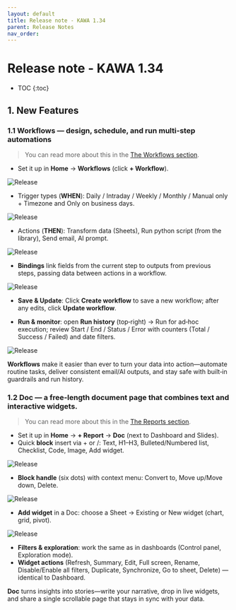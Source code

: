 ```yaml
---
layout: default
title: Release note - KAWA 1.34
parent: Release Notes
nav_order: 
---
```


# Release note - KAWA 1.34

* TOC
{:toc}

## 1. New Features

### 1.1 Workflows — design, schedule, and run multi‑step automations

> You can read more about this in the [The Workflows section](07_00_workflows.md).

- Set it up in **Home** → **Workflows** (click **+ Workflow**).

![Release](./readme-assets/release(1.34)1.png)

- Trigger types (**WHEN**): Daily / Intraday / Weekly / Monthly / Manual only + Timezone and Only on business days.

![Release](./readme-assets/release(1.34)2.png)

- Actions (**THEN**): Transform data (Sheets), Run python script (from the library), Send email, AI prompt.

![Release](./readme-assets/release(1.34)3.png)

- **Bindings** link fields from the current step to outputs from previous steps, passing data between actions in a workflow.

![Release](./readme-assets/release(1.34)4.png)

- **Save & Update**: Click **Create workflow** to save a new workflow; after any edits, click **Update workflow**.

- **Run & monitor**: open **Run history** (top‑right) → Run for ad‑hoc execution; review Start / End / Status / Error with counters (Total / Success / Failed) and date filters.

![Release](./readme-assets/release(1.34)5.png)

**Workflows** make it easier than ever to turn your data into action—automate routine tasks, deliver consistent email/AI outputs, and stay safe with built‑in guardrails and run history.

### 1.2 Doc — a free-length document page that combines text and interactive widgets.

> You can read more about this in the [The Reports section](05_01_reports.md).

- Set it up in **Home** → **+ Report** → **Doc** (next to Dashboard and Slides).
- Quick **block** insert via + or /: Text, H1–H3, Bulleted/Numbered list, Checklist, Сode, Image, Add widget.

![Release](./readme-assets/release(1.34)6.png)

- **Block handle** (six dots) with context menu: Convert to, Move up/Move down, Delete.

![Release](./readme-assets/release(1.34)7.png)

- **Add widget** in a Doc: choose a Sheet → Existing or New widget (chart, grid, pivot).

![Release](./readme-assets/release(1.34)8.png)

- **Filters & exploration**: work the same as in dashboards (Control panel, Exploration mode).
- **Widget actions** (Refresh, Summary, Edit, Full screen, Rename, Disable/Enable all filters, Duplicate, Synchronize, Go to sheet, Delete) — identical to Dashboard.

**Doc** turns insights into stories—write your narrative, drop in live widgets, and share a single scrollable page that stays in sync with your data.